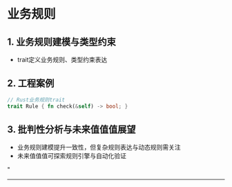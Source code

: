 ﻿# 业务规则

## 1. 业务规则建模与类型约束

- trait定义业务规则、类型约束表达

## 2. 工程案例

```rust
// Rust业务规则trait
trait Rule { fn check(&self) -> bool; }
```

## 3. 批判性分析与未来值值值展望

- 业务规则建模提升一致性，但复杂规则表达与动态规则需关注
- 未来值值值可探索规则引擎与自动化验证

"

---
